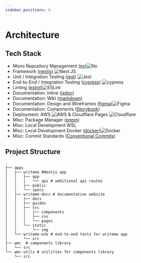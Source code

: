 ```yaml
---
sidebar_positions: 6
---
```


# Architecture

## Tech Stack

- Mono Repository Management ([nx](https://nx.dev/))![Nx](https://img.shields.io/badge/nx-143055?style=for-the-badge&logo=nx&logoColor=white)
- Framework ([nextjs](https://nextjs.org/))  ![Next JS](https://img.shields.io/badge/Next-black?style=for-the-badge&logo=next.js&logoColor=white)
- Unit / Integration Testing   ([jest](https://jestjs.io/)) ![Jest](https://img.shields.io/badge/-jest-%23C21325?style=for-the-badge&logo=jest&logoColor=white)
- End-to-End / Integration Testing ([cypress](https://www.cypress.io/)) ![cypress](https://img.shields.io/badge/-cypress-%23E5E5E5?style=for-the-badge&logo=cypress&logoColor=058a5e)
- Linting ([eslint](https://eslint.org/))![ESLint](https://img.shields.io/badge/ESLint-4B3263?style=for-the-badge&logo=eslint&logoColor=white)
- Documentation: Inline ([jsdoc](https://jsdoc.app/))
- Documentation: Wiki ([markdown](https://www.markdownguide.org/))
- Documentation: Design and Wireframes ([figma](https://www.figma.com/))![Figma](https://img.shields.io/badge/figma-%23F24E1E.svg?style=for-the-badge&logo=figma&logoColor=white)
- Documentation: Components ([Storybook](https://storybook.js.org/))
- Deployment: AWS ![AWS](https://img.shields.io/badge/AWS-%23FF9900.svg?style=for-the-badge&logo=amazon-aws&logoColor=white) & Cloudflare Pages ![Cloudflare](https://img.shields.io/badge/Cloudflare-F38020?style=for-the-badge&logo=Cloudflare&logoColor=white)
- Misc: Package Manager ([pnpm](https://pnpm.io/))
- Misc: Local Development WSL
- Misc: Local Development Docker ([docker](https://www.docker.com/))![Docker](https://img.shields.io/badge/docker-%230db7ed.svg?style=for-the-badge&logo=docker&logoColor=white)
- Misc: Commit Standards ([Conventional Commits](https://www.conventionalcommits.org/en/v1.0.0/))

## Project Structure

```shell
.
├── apps
│   ├── writeme #Nextjs app
│   │   ├── app
│   │   │   └── api # additional api routes
│   │   ├── public
│   │   └── specs
│   ├── writeme-docs # documentation website
│   │   ├── docs
│   │   ├── guides
│   │   ├── src
│   │   │   ├── components
│   │   │   ├── css
│   │   │   └── pages
│   │   └── static
│   │       └── img
│   └── writeme-e2e # end-to-end tests for writeme app
│       └── src
├── wmc  # components library
│   └── src
└── wmc-utils # utilities for components library
    └── src
```
